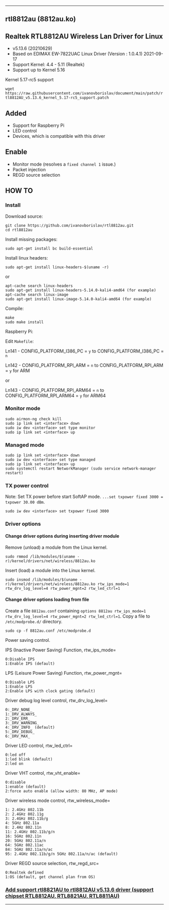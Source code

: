-----

## rtl8812au (8812au.ko)

## Realtek RTL8812AU Wireless Lan Driver for Linux

- v5.13.6 (20210629)
- Based on EDIMAX EW-7822UAC Linux Driver (Version : 1.0.4.1) 2021-09-17
- Support Kernel: 4.4 - 5.11 (Realtek)
- Support up to Kernel 5.16

Kernel 5.17-rc5 support

`wget https://raw.githubusercontent.com/ivanovborislav/document/main/patch/rtl8812AU_v5.13.6_kernel_5.17-rc5_support.patch`

##	Added

- Support for Raspberry Pi
- LED control
- Devices, which is compatible with this driver

## Enable

- Monitor mode (resolves a `fixed channel 1` issue.)
- Packet injection
- REGD source selection

## HOW TO

### Install

Download source:

```
git clone https://github.com/ivanovborislav/rtl8812au.git
cd rtl8812au
```

Install missing packages:

```
sudo apt-get install bc build-essential
```

Install linux headers:

```
sudo apt-get install linux-headers-$(uname -r)
```

or

```
apt-cache search linux-headers
sudo apt-get install linux-headers-5.14.0-kali4-amd64 (for example)
apt-cache search linux-image
sudo apt-get install linux-image-5.14.0-kali4-amd64 (for example)
```

Compile:

```
make
sudo make install
```

Raspberry Pi:

Edit `Makefile`:

Ln141 - CONFIG_PLATFORM_I386_PC = `y` to CONFIG_PLATFORM_I386_PC = `n`

Ln142 - CONFIG_PLATFORM_RPI_ARM = `n` to CONFIG_PLATFORM_RPI_ARM = `y` for ARM

or

Ln143 - CONFIG_PLATFORM_RPI_ARM64 = `n` to CONFIG_PLATFORM_RPI_ARM64 = `y` for ARM64

### Monitor mode

```
sudo airmon-ng check kill
sudo ip link set <interface> down
sudo iw dev <interface> set type monitor
sudo ip link set <interface> up
```

### Managed mode

```
sudo ip link set <interface> down
sudo iw dev <interface> set type managed
sudo ip link set <interface> up
sudo systemctl restart NetworkManager (sudo service network-manager restart)
```

### TX power control

Note: Set TX power before start SoftAP mode. `...set txpower fixed 3000 = txpower 30.00 dBm`.

```
sudo iw dev <interface> set txpower fixed 3000
```

### Driver options

#### Change driver options during inserting driver module

Remove (unload) a module from the Linux kernel.
```
sudo rmmod /lib/modules/$(uname -r)/kernel/drivers/net/wireless/8812au.ko
```

Insert (load) a module into the Linux kernel.
```
sudo insmod /lib/modules/$(uname -r)/kernel/drivers/net/wireless/8812au.ko rtw_ips_mode=1 rtw_drv_log_level=4 rtw_power_mgnt=2 rtw_led_ctrl=1
```

#### Change driver options loading from file

Create a file `8812au.conf` containing `options 8812au rtw_ips_mode=1 rtw_drv_log_level=4 rtw_power_mgnt=2 rtw_led_ctrl=1`.
Copy a file to `/etc/modprobe.d/` directory.

```
sudo cp -f 8812au.conf /etc/modprobe.d
```

Power saving control.

IPS (Inactive Power Saving) Function, rtw_ips_mode=
```
0:Disable IPS
1:Enable IPS (default)
```

LPS (Leisure Power Saving) Function, rtw_power_mgnt=
```
0:Disable LPS
1:Enable LPS
2:Enable LPS with clock gating (default)
```

Driver debug log level control, rtw_drv_log_level=
```
0:_DRV_NONE_
1:_DRV_ALWAYS_
2:_DRV_ERR_
3:_DRV_WARNING_
4:_DRV_INFO_ (default)
5:_DRV_DEBUG_
6:_DRV_MAX_
```

Driver LED control, rtw_led_ctrl=
```
0:led off
1:led blink (default)
2:led on
```

Driver VHT control, rtw_vht_enable=
```
0:disable
1:enable (default)
2:force auto enable (allow width: 80 MHz, AP mode)
```

Driver wireless mode control, rtw_wireless_mode=
```
1: 2.4GHz 802.11b
2: 2.4GHz 802.11g
3: 2.4GHz 802.11b/g
4: 5GHz 802.11a
8: 2.4Hz 802.11n
11: 2.4GHz 802.11b/g/n
16: 5GHz 802.11n
20: 5GHz 802.11a/n
64: 5GHz 802.11ac
84: 5GHz 802.11a/n/ac
95: 2.4GHz 802.11b/g/n 5GHz 802.11a/n/ac (default)
```

Driver REGD source selection, rtw_regd_src=
```
0:Realtek defined
1:OS (default, get channel plan from OS)
```

### [Add support rtl8821AU to rtl8812AU v5.13.6 driver (support chipset RTL8812AU, RTL8821AU, RTL8811AU)](https://github.com/ivanovborislav/document/blob/main/add_support_rtl8821AU_to_rtl8812AU_v5.13.6_driver.md)

-----
